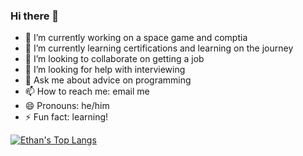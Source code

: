 ### Hi there 👋
- 🔭 I’m currently working on a space game and comptia
- 🌱 I’m currently learning certifications and learning on the journey
- 👯 I’m looking to collaborate on getting a job
- 🤔 I’m looking for help with interviewing
- 💬 Ask me about advice on programming
- 📫 How to reach me: email me
- 😄 Pronouns: he/him
- ⚡ Fun fact: learning!

[![Ethan's Top Langs](https://github-readme-stats.vercel.app/api/top-langs/?username=ethanAthompson&layout=donut)](https://github.com/anuraghazra/github-readme-stats)
